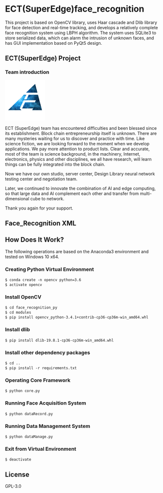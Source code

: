# ECT(SuperEdge)face_recognition
This project is based on OpenCV library, uses Haar cascade and Dlib library for face detection and real-time tracking, and develops a relatively complete face recognition system using LBPH algorithm. The system uses SQLite3 to store serialized data, which can alarm the intrusion of unknown faces, and has GUI implementation based on PyQt5 design.

## ECT(SuperEdge) Project 
### Team introduction
![](images/LOGO.png)

ECT (SuperEdge) team has encountered difficulties and been blessed since its establishment. Block chain entrepreneurship itself is unknown. There are many mysteries waiting for us to discover and practice with time. Like science fiction, we are looking forward to the moment when we develop applications. We pay more attention to product lists. Clear and accurate, most of the team is science background, in the machinery, Internet, electronics, physics and other disciplines, we all have research, will learn things can be fully integrated into the block chain.

Now we have our own studio, server center, Design Library neural network testing center and negotiation team.

Later, we continued to innovate the combination of AI and edge computing, so that large data and AI complement each other and transfer from multi-dimensional cube to network.

Thank you again for your support.

## Face_Recognition XML
## How Does It Work?
The following operations are based on the Anaconda3 environment and tested on Windows 10 x64.
### Creating Python Virtual Environment
```
$ conda create -n opencv python=3.6
$ activate opencv
```
### Install OpenCV
```
$ cd face_recognition_py
$ cd modules
$ pip install opencv_python-3.4.1+contrib-cp36-cp36m-win_amd64.whl
```
### Install dlib
```
$ pip install dlib-19.8.1-cp36-cp36m-win_amd64.whl
```
### Install other dependency packages
```
$ cd ..
$ pip install -r requirements.txt
```
### Operating Core Framework
```
$ python core.py
```
### Running Face Acquisition System
```
$ python dataRecord.py
```
### Running Data Management System
```
$ python dataManage.py
```
### Exit from Virtual Environment
```
$ deactivate
```

## License
GPL-3.0

